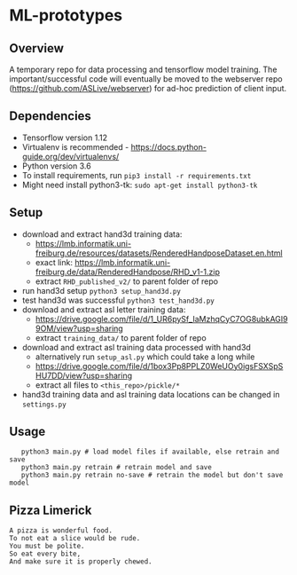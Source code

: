 # ML-prototypes

## Overview

A temporary repo for data processing and tensorflow model training. The important/successful code will eventually be moved to the webserver repo (https://github.com/ASLive/webserver) for ad-hoc prediction of client input.

## Dependencies

* Tensorflow version 1.12  
* Virtualenv is recommended - https://docs.python-guide.org/dev/virtualenvs/  
* Python version 3.6  
* To install requirements, run `pip3 install -r requirements.txt`   
* Might need install python3-tk: `sudo apt-get install python3-tk`

## Setup
 
* download and extract hand3d training data: 
   * https://lmb.informatik.uni-freiburg.de/resources/datasets/RenderedHandposeDataset.en.html
   * exact link: https://lmb.informatik.uni-freiburg.de/data/RenderedHandpose/RHD_v1-1.zip
   * extract `RHD_published_v2/` to parent folder of repo
* run hand3d setup `python3 setup_hand3d.py`
* test hand3d was successful `python3 test_hand3d.py`
* download and extract asl letter training data:
   * https://drive.google.com/file/d/1_UR6pySf_IaMzhqCyC7OG8ubkAGI99OM/view?usp=sharing
   * extract `training_data/` to parent folder of repo
* download and extract asl training data processed with hand3d
   * alternatively run `setup_asl.py` which could take a long while
   * https://drive.google.com/file/d/1box3Pp8PPLZ0WeUOy0igsFSXSpSHU7DD/view?usp=sharing
   * extract all files to `<this_repo>/pickle/*`
* hand3d training data and asl training data locations can be changed in `settings.py`

## Usage
```
   python3 main.py # load model files if available, else retrain and save
   python3 main.py retrain # retrain model and save
   python3 main.py retrain no-save # retrain the model but don't save model
```

## Pizza Limerick

```
A pizza is wonderful food.
To not eat a slice would be rude.
You must be polite.
So eat every bite,
And make sure it is properly chewed.
```
